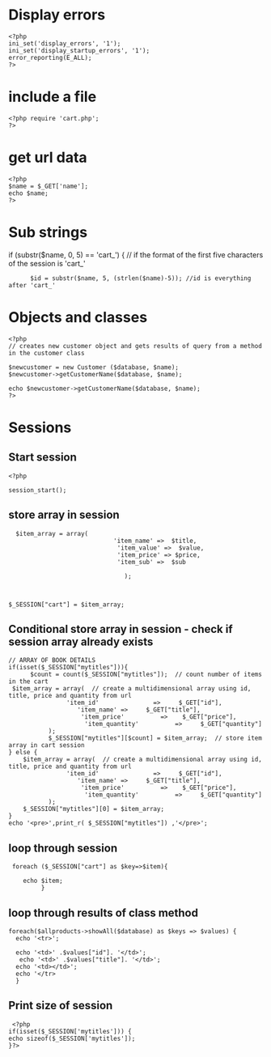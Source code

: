 Display errors
==============

```
<?php 
ini_set('display_errors', '1');
ini_set('display_startup_errors', '1');
error_reporting(E_ALL);
?> 
```

include a file
==============
```
<?php require 'cart.php'; 
?>
```

get url data
=============

```
<?php 
$name = $_GET['name'];
echo $name;
?>
```

Sub strings
===========
 if (substr($name, 0, 5) == 'cart_') { // if the format of the first five characters of the session is 'cart_' 

          $id = substr($name, 5, (strlen($name)-5)); //id is everything after 'cart_'  
          
 Objects and classes
 ===================
 ```
 <?php
// creates new customer object and gets results of query from a method in the customer class

$newcustomer = new Customer ($database, $name);
$newcustomer->getCustomerName($database, $name);

echo $newcustomer->getCustomerName($database, $name);
?>
```

Sessions
=========

Start session
--------------

```
<?php

session_start();
```

store array in session
-----------------------
```
  $item_array = array( 
                             'item_name' =>  $title,
                              'item_value' =>  $value,
                              'item_price' => $price,
                              'item_sub' =>  $sub 

                                );  

                                 
              
$_SESSION["cart"] = $item_array;
```

Conditional store array in session - check if session array already exists
--------------------------------------------------------------------------

```
// ARRAY OF BOOK DETAILS
if(isset($_SESSION["mytitles"])){
      $count = count($_SESSION["mytitles"]);  // count number of items in the cart
 $item_array = array(  // create a multidimensional array using id, title, price and quantity from url
                'item_id'               =>     $_GET["id"],
                   'item_name' =>     $_GET["title"], 
                    'item_price'          =>    $_GET["price"], 
                     'item_quantity'          =>     $_GET["quantity"]
           );  
           $_SESSION["mytitles"][$count] = $item_array;  // store item array in cart session
} else {
    $item_array = array(  // create a multidimensional array using id, title, price and quantity from url
                'item_id'               =>     $_GET["id"],
                   'item_name' =>     $_GET["title"], 
                    'item_price'          =>    $_GET["price"], 
                     'item_quantity'          =>     $_GET["quantity"]
           ); 
    $_SESSION["mytitles"][0] = $item_array;
}
echo '<pre>',print_r( $_SESSION["mytitles"]) ,'</pre>';
```

loop through session
------------------------
```
 foreach ($_SESSION["cart"] as $key=>$item){
  
    echo $item; 
         }
```

loop through results of class method
---------------------------------------
```
foreach($allproducts->showAll($database) as $keys => $values) {
  echo '<tr>';
  
  echo '<td>' .$values["id"]. '</td>';
   echo '<td>' .$values["title"]. '</td>';
  echo '<td></td>';
  echo '</tr>
  }
  ```
  
  Print size of session
  ----------------------
  
  ```
   <?php 
  if(isset($_SESSION['mytitles'])) {
echo sizeof($_SESSION['mytitles']);
  }?>
  ```





 
